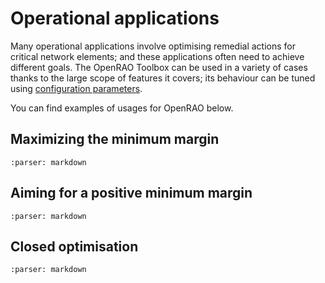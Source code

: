 # Operational applications

Many operational applications involve optimising remedial actions for critical network elements; and these applications often need to achieve different goals.
The OpenRAO Toolbox can be used in a variety of cases thanks to the large scope of features it covers; its behaviour can be tuned using [configuration parameters](/parameters/parameters.md).

You can find examples of usages for OpenRAO below.

## Maximizing the minimum margin

```{include} applications/max-min-margin.md
:parser: markdown
```

## Aiming for a positive minimum margin

```{include} applications/positive-margin.md
:parser: markdown
```

## Closed optimisation

```{include} applications/closed-optim.md
:parser: markdown
```
